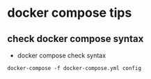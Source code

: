 # docker compose tips 

## check docker compose syntax 

- docker compose check syntax 
```
docker-compose -f docker-compose.yml config
```